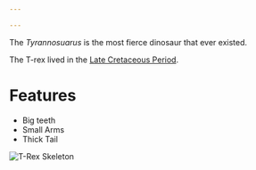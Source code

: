 ```yaml
---

---
```


The *Tyrannosuarus* is the most fierce dinosaur that ever existed.

The T-rex lived in the [Late Cretaceous Period](http://en.wikipedia.org/wiki/Late_Cretaceous).

# Features

- Big teeth
- Small Arms
- Thick Tail

![T-Rex Skeleton](http://upload.wikimedia.org/wikipedia/commons/thumb/9/94/Tyrannosaurus_Rex_Holotype.jpg/1600px-Tyrannosaurus_Rex_Holotype.jpg)